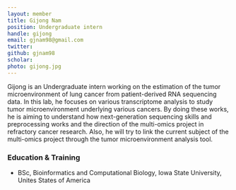 ```yaml
---
layout: member
title: Gijong Nam
position: Undergraduate intern
handle: gijong
email: gjnam98@gmail.com
twitter:
github: gjnam98
scholar: 
photo: gijong.jpg
---
```


Gijong is an Undergraduate intern working on the estimation of the tumor microenvironment of lung cancer from patient-derived RNA sequencing data. In this lab, he focuses on various transcriptome analysis to study tumor microenvironment underlying various cancers. By doing these works, he is aiming to understand how next-generation sequencing skills and preprocessing works and the direction of the multi-omics project in refractory cancer research. Also, he will try to link the current subject of the multi-omics project through the tumor microenvironment analysis tool.

### Education & Training
- BSc, Bioinformatics and Computational Biology, Iowa State University, Unites States of America